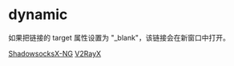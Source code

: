 # dynamic

<html>

<body>

<p>如果把链接的 target 属性设置为 "_blank"，该链接会在新窗口中打开。</p>
<a href="https://github.com/qinyuhang/ShadowsocksX-NG-R/releases">ShadowsocksX-NG</a>
<a href="https://github.com/Cenmrev/V2RayX/releases">V2RayX</a>


</body>

</html>
